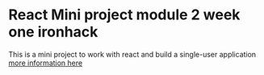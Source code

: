 # React Mini project module 2 week one ironhack

This is a mini project to work with react and build a single-user application [more information here](https://my.ironhack.com/cohorts/64f9d68059b4b7002a871239/lms/courses/course-v1:IRONHACK+WDFT+202402_RMT/modules/ironhack-course-chapter_5/units/ironhack-course-chapter_5-sequential-vertical_7)
